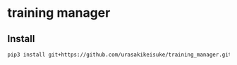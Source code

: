 # training manager

## Install 
```bash
pip3 install git+https://github.com/urasakikeisuke/training_manager.git
```
